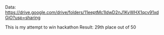 Data: https://drive.google.com/drive/folders/11eeptMc1IdwD2nJ1KvWHX1qcv91xdGjO?usp=sharing

This is my attempt to win hackathon
Result: 29th place out of 50
